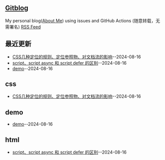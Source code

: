 ## [Gitblog](https://yihong0618.github.io/gitblog/)
My personal blog([About Me](https://github.com/yihong0618/gitblog/issues/282)) using issues and GitHub Actions (随意转载，无需署名)
[RSS Feed](https://raw.githubusercontent.com/Daotin/fe-interview-2024/master/feed.xml)

## 最近更新
- [CSS几种定位的规则、定位参照物、对文档流的影响](https://github.com/Daotin/fe-interview-2024/issues/3)--2024-08-16
- [script、script async 和 script defer 的区别](https://github.com/Daotin/fe-interview-2024/issues/2)--2024-08-16
- [demo](https://github.com/Daotin/fe-interview-2024/issues/1)--2024-08-16
## css
- [CSS几种定位的规则、定位参照物、对文档流的影响](https://github.com/Daotin/fe-interview-2024/issues/3)--2024-08-16
## demo
- [demo](https://github.com/Daotin/fe-interview-2024/issues/1)--2024-08-16
## html
- [script、script async 和 script defer 的区别](https://github.com/Daotin/fe-interview-2024/issues/2)--2024-08-16
